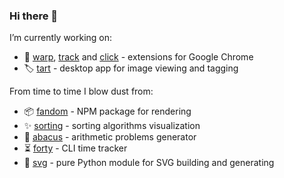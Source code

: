 ### Hi there 👋

I’m currently working on:
- 🔌 [warp][warp-url], [track][track-url] and [click][click-url] - extensions for Google Chrome
- 🏷️ [tart][tart-url] - desktop app for image viewing and tagging

From time to time I blow dust from:
- 📦 [fandom][fandom-url] - NPM package for rendering
- ✨ [sorting][sorting-url] - sorting algorithms visualization
- 🧮 [abacus][abacus-url] - arithmetic problems generator
- ⏳ [forty][forty-url] - CLI time tracker
- 🔮 [svg][svg-url] - pure Python module for SVG building and generating

[forty-url]: https://github.com/vikian050194/forty/
[fandom-url]: https://github.com/vikian050194/fandom/
[taggert-url]: https://github.com/vikian050194/taggert/
[svg-url]: https://github.com/vikian050194/svg/
[sorting-url]: https://github.com/vikian050194/sorting/
[warp-url]: https://github.com/vikian050194/warp/
[track-url]: https://github.com/vikian050194/track/
[click-url]: https://github.com/vikian050194/click/
[tart-url]: https://github.com/vikian050194/tart/
[abacus-url]: https://github.com/vikian050194/abacus/
